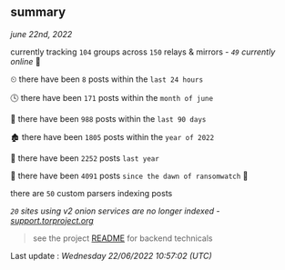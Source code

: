 
## summary
_june 22nd, 2022_

currently tracking `104` groups across `150` relays & mirrors - _`49` currently online_ 📡

⏲ there have been `8` posts within the `last 24 hours`

🕓 there have been `171` posts within the `month of june`

📅 there have been `988` posts within the `last 90 days`

🏚 there have been `1805` posts within the `year of 2022`

🚀 there have been `2252` posts `last year`

🦕 there have been `4091` posts `since the dawn of ransomwatch` 🐣

there are `50` custom parsers indexing posts

_`20` sites using v2 onion services are no longer indexed - [support.torproject.org](https://support.torproject.org/onionservices/v2-deprecation/)_

> see the project [README](https://github.com/jmousqueton/ransomwatch#readme) for backend technicals



Last update : _Wednesday 22/06/2022 10:57:02 (UTC)_

